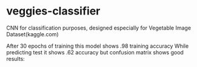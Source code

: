 # veggies-classifier
CNN for classification purposes, designed especially for Vegetable Image Dataset(kaggle.com)

After 30 epochs of training this model shows .98 training accuracy
While predicting test it shows .62 accuracy but confusion matrix shows good results:


